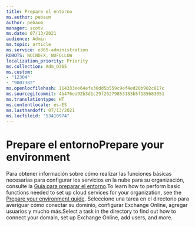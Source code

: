 ```yaml
---
title: Prepare el entorno
ms.author: pebaum
author: pebaum
manager: scotv
ms.date: 07/13/2021
audience: Admin
ms.topic: article
ms.service: o365-administration
ROBOTS: NOINDEX, NOFOLLOW
localization_priority: Priority
ms.collection: Adm_O365
ms.custom:
- "12304"
- "9007382"
ms.openlocfilehash: 114333ee64efe30dd5b559c9ef4ed20b902c817c
ms.sourcegitcommit: 4b476ea92b3d1c29f26279853183b5f185683051
ms.translationtype: HT
ms.contentlocale: es-ES
ms.lasthandoff: 07/13/2021
ms.locfileid: "53410974"
---
```

# <a name="prepare-your-environment"></a><span data-ttu-id="d9f10-102">Prepare el entorno</span><span class="sxs-lookup"><span data-stu-id="d9f10-102">Prepare your environment</span></span>

<span data-ttu-id="d9f10-103">Para obtener información sobre cómo realizar las funciones básicas necesarias para configurar los servicios en la nube para su organización, consulte la [Guía para preparar el entorno](https://admin.microsoft.com/adminportal/home#/modernonboarding/prepareyourenvironment).</span><span class="sxs-lookup"><span data-stu-id="d9f10-103">To learn how to perform basic functions needed to set up cloud services for your organization, see the [Prepare your environment guide](https://admin.microsoft.com/adminportal/home#/modernonboarding/prepareyourenvironment).</span></span> <span data-ttu-id="d9f10-104">Seleccione una tarea en el directorio para averiguar cómo conectar su dominio, configurar Exchange Online, agregar usuarios y mucho más.</span><span class="sxs-lookup"><span data-stu-id="d9f10-104">Select a task in the directory to find out how to connect your domain, set up Exchange Online, add users, and more.</span></span>     